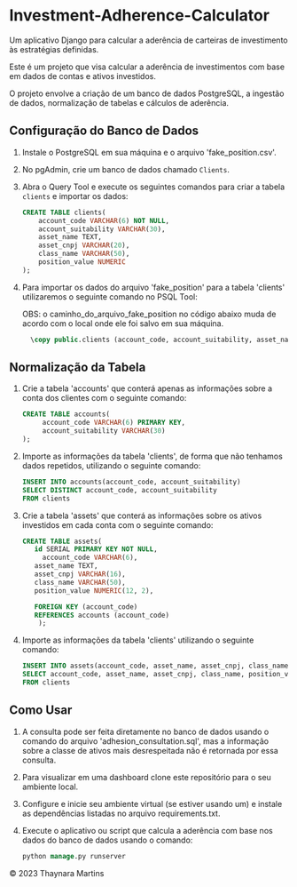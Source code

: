 # Investment-Adherence-Calculator

Um aplicativo Django para calcular a aderência de carteiras de investimento às estratégias definidas.

Este é um projeto que visa calcular a aderência de investimentos com base em dados de contas e ativos investidos. 

O projeto envolve a criação de um banco de dados PostgreSQL, a ingestão de dados, normalização de tabelas e cálculos de aderência.

## Configuração do Banco de Dados

1. Instale o PostgreSQL em sua máquina e o arquivo 'fake_position.csv'.

2. No pgAdmin, crie um banco de dados chamado `Clients`.

3. Abra o Query Tool e execute os seguintes comandos para criar a tabela `clients` e importar os dados:

    ```sql
    CREATE TABLE clients(
        account_code VARCHAR(6) NOT NULL,
        account_suitability VARCHAR(30),
        asset_name TEXT,
        asset_cnpj VARCHAR(20),
        class_name VARCHAR(50),
        position_value NUMERIC
    );

4. Para importar os dados do arquivo 'fake_position' para a tabela 'clients' utilizaremos o seguinte comando no PSQL Tool:

   OBS: o caminho_do_arquivo_fake_position no código abaixo muda de acordo com o local onde ele foi salvo em sua máquina.

   ```sql
     \copy public.clients (account_code, account_suitability, asset_name, asset_cnpj, class_name, position_value) FROM 'caminho_do_arquivo_fake_position.csv' DELIMITER ',' CSV HEADER ENCODING 'UTF8' ESCAPE ''''

## Normalização da Tabela

1. Crie a tabela 'accounts' que conterá apenas as informações sobre a conta dos clientes com o seguinte comando:

     ```sql
     CREATE TABLE accounts(
	      account_code VARCHAR(6) PRIMARY KEY,
	      account_suitability VARCHAR(30)
     );

2. Importe as informações da tabela 'clients', de forma que não tenhamos dados repetidos, utilizando o seguinte comando:

     ```sql
     INSERT INTO accounts(account_code, account_suitability)
     SELECT DISTINCT account_code, account_suitability
     FROM clients

3. Crie a tabela 'assets' que conterá as informações sobre os ativos investidos em cada conta com o seguinte comando:

    ```sql
    CREATE TABLE assets(
       id SERIAL PRIMARY KEY NOT NULL,
	     account_code VARCHAR(6),
       asset_name TEXT,
       asset_cnpj VARCHAR(16),
       class_name VARCHAR(50),
       position_value NUMERIC(12, 2),

       FOREIGN KEY (account_code)
       REFERENCES accounts (account_code)
        );

4. Importe as informações da tabela 'clients' utilizando o seguinte comando:

     ```sql
     INSERT INTO assets(account_code, asset_name, asset_cnpj, class_name, position_value)
     SELECT account_code, asset_name, asset_cnpj, class_name, position_value
     FROM clients

## Como Usar

1. A consulta pode ser feita diretamente no banco de dados usando o comando do arquivo 'adhesion_consultation.sql', mas a informação sobre a classe de ativos mais desrespeitada não é retornada por essa consulta.

2. Para visualizar em uma dashboard clone este repositório para o seu ambiente local.

3. Configure e inicie seu ambiente virtual (se estiver usando um) e instale as dependências listadas no arquivo requirements.txt.

5. Execute o aplicativo ou script que calcula a aderência com base nos dados do banco de dados usando o comando:
   ```sql
   python manage.py runserver

© 2023 Thaynara Martins
